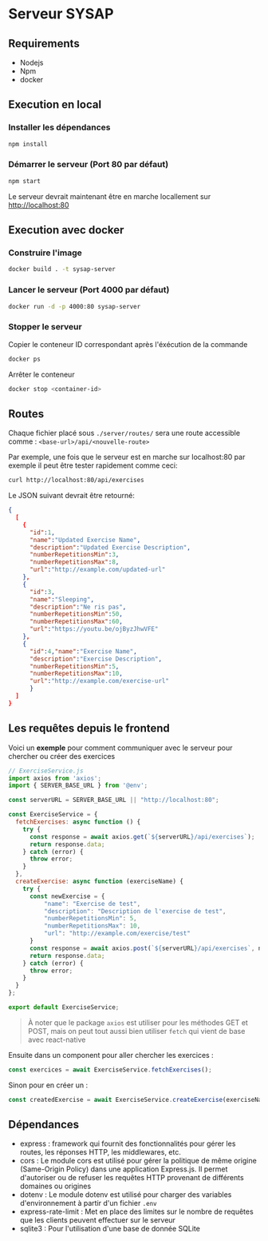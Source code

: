 # Serveur SYSAP

## Requirements

- Nodejs
- Npm
- docker

## Execution en local

### Installer les dépendances

```sh
npm install
```

### Démarrer le serveur (Port 80 par défaut)

```sh
npm start
```

Le serveur devrait maintenant être en marche locallement sur [http://localhost:80](http://localhost:80)

## Execution avec docker

### Construire l'image

```sh
docker build . -t sysap-server
```

### Lancer le serveur (Port 4000 par défaut)

```sh
docker run -d -p 4000:80 sysap-server
```

### Stopper le serveur

Copier le conteneur ID correspondant après l'éxécution de la commande

```sh
docker ps
```

Arrêter le conteneur

```sh
docker stop <container-id>
```

## Routes

Chaque fichier placé sous `./server/routes/` sera une route accessible comme :
`<base-url>/api/<nouvelle-route>`

Par exemple, une fois que le serveur est en marche sur localhost:80 par exemple il peut être tester rapidement comme ceci:

```sh
curl http://localhost:80/api/exercises
```

Le JSON suivant devrait être retourné:

```json
{
  [
    {
      "id":1,
      "name":"Updated Exercise Name",
      "description":"Updated Exercise Description",
      "numberRepetitionsMin":3,
      "numberRepetitionsMax":8,
      "url":"http://example.com/updated-url"
    },
    {
      "id":3,
      "name":"Sleeping",
      "description":"Ne ris pas",
      "numberRepetitionsMin":50,
      "numberRepetitionsMax":60,
      "url":"https://youtu.be/ojByzJhwVFE"
    },
    {
      "id":4,"name":"Exercise Name",
      "description":"Exercise Description",
      "numberRepetitionsMin":5,
      "numberRepetitionsMax":10,
      "url":"http://example.com/exercise-url"
      }
  ]
}    
```

## Les requêtes depuis le frontend

Voici un **exemple** pour comment communiquer avec le serveur pour chercher ou créer des exercices

```js
// ExerciseService.js
import axios from 'axios';
import { SERVER_BASE_URL } from '@env';

const serverURL = SERVER_BASE_URL || "http://localhost:80";

const ExerciseService = {
  fetchExercises: async function () {
    try {
      const response = await axios.get(`${serverURL}/api/exercises`);
      return response.data;
    } catch (error) {
      throw error;
    }
  },
  createExercise: async function (exerciseName) {
    try {
      const newExercise = {
          "name": "Exercise de test",
          "description": "Description de l'exercise de test",
          "numberRepetitionsMin": 5,
          "numberRepetitionsMax": 10,
          "url": "http://example.com/exercise/test"
      }
      const response = await axios.post(`${serverURL}/api/exercises`, newExercise);
      return response.data; 
    } catch (error) {
      throw error;
    }
  }
};

export default ExerciseService;
```

> À noter que le package `axios` est utiliser pour les méthodes GET et POST, mais on peut tout aussi bien utiliser `fetch` qui vient de base avec react-native

Ensuite dans un component pour aller chercher les exercices :

```jsx
const exercices = await ExerciseService.fetchExercises();
```

Sinon pour en créer un :

```jsx
const createdExercise = await ExerciseService.createExercise(exerciseName);
```

## Dépendances

- express : framework qui fournit des fonctionnalités pour gérer les routes, les réponses HTTP, les middlewares, etc.
- cors : Le module cors est utilisé pour gérer la politique de même origine (Same-Origin Policy) dans une application Express.js. Il permet d'autoriser ou de refuser les requêtes HTTP provenant de différents domaines ou origines
- dotenv : Le module dotenv est utilisé pour charger des variables d'environnement à partir d'un fichier `.env`
- express-rate-limit : Met en place des limites sur le nombre de requêtes que les clients peuvent effectuer sur le serveur
- sqlite3 : Pour l'utilisation d'une base de donnée SQLite
